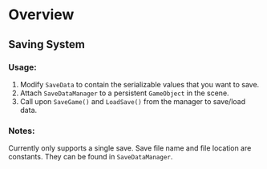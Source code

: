 # Overview

## Saving System

### Usage:

1. Modify `SaveData` to contain the serializable values that you want to save.
2. Attach `SaveDataManager` to a persistent `GameObject` in the scene.
3. Call upon `SaveGame()` and `LoadSave()` from the manager to save/load data.

### Notes:

Currently only supports a single save. Save file name and file location are constants. They can be found in `SaveDataManager`.
